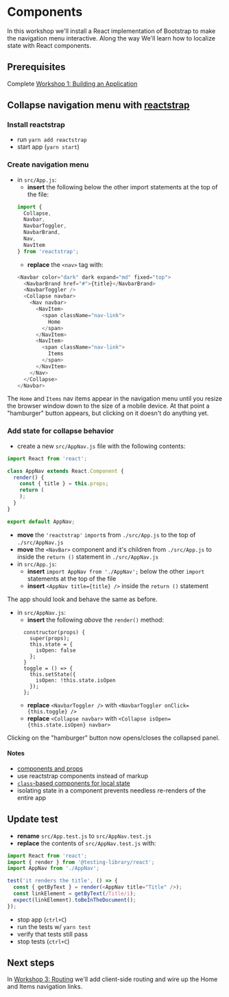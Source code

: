 # Components

In this workshop we'll install a React implementation of Bootstrap to make the navigation menu interactive. Along the way We'll learn how to localize state with React components.

## Prerequisites

Complete [Workshop 1: Building an Application](./1-building-an-app.md)

## Collapse navigation menu with [reactstrap](https://reactstrap.github.io/)

### Install reactstrap

- run `yarn add reactstrap`
- start app (`yarn start`)

### Create navigation menu

- in `src/App.js`:
  - **insert** the following below the other import statements at the top of the file:
  ```js
  import {
    Collapse,
    Navbar,
    NavbarToggler,
    NavbarBrand,
    Nav,
    NavItem
  } from 'reactstrap';
  ```
  - **replace** the `<nav>` tag with:
  ```js
  <Navbar color="dark" dark expand="md" fixed="top">
    <NavbarBrand href="#">{title}</NavbarBrand>
    <NavbarToggler />
    <Collapse navbar>
      <Nav navbar>
        <NavItem>
          <span className="nav-link">
            Home
          </span>
        </NavItem>
        <NavItem>
          <span className="nav-link">
            Items
          </span>
        </NavItem>
      </Nav>
    </Collapse>
  </Navbar>
  ```

The `Home` and `Items` nav items appear in the navigation menu until you resize the browser window down to the size of a mobile device. At that point a "hamburger" button appears, but clicking on it doesn't do anything yet.

### Add state for collapse behavior

- create a new `src/AppNav.js` file with the following contents:

```jsx
import React from 'react';

class AppNav extends React.Component {
  render() {
    const { title } = this.props;
    return (
    );
  }
}

export default AppNav;
```

- **move** the `'reactstrap'` `import`s from `./src/App.js` to the top of `./src/AppNav.js`
- **move** the `<NavBar>` component and it's children from `./src/App.js` to inside the `return ()` statement in  `./src/AppNav.js`
- in `src/App.js`:
  - **insert** `import AppNav from './AppNav';` below the other `import` statements at the top of the file
  - **insert** `<AppNav title={title} />` inside the `return ()` statement

The app should look and behave the same as before.

- in `src/AppNav.js`:
  - **insert** the following _above_ the `render()` method:
  ```
    constructor(props) {
      super(props);
      this.state = {
        isOpen: false
      };
    }
    toggle = () => {
      this.setState({
        isOpen: !this.state.isOpen
      });
    };
  ```
  - **replace** `<NavbarToggler />` with `<NavbarToggler onClick={this.toggle} />`
  - **replace** `<Collapse navbar>` with `<Collapse isOpen={this.state.isOpen} navbar>`

Clicking on the "hamburger" button now opens/closes the collapsed panel.

#### Notes
- [components and props](https://reactjs.org/docs/components-and-props.html)
- use reactstrap components instead of markup
- [`class`-based components for local state](https://reactjs.org/docs/state-and-lifecycle.html#adding-local-state-to-a-class)
- isolating state in a component prevents needless re-renders of the entire app

## Update test

- **rename** `src/App.test.js` to `src/AppNav.test.js`
- **replace** the contents of `src/AppNav.test.js` with:

```js
import React from 'react';
import { render } from '@testing-library/react';
import AppNav from './AppNav';

test('it renders the title', () => {
  const { getByText } = render(<AppNav title="Title" />);
  const linkElement = getByText(/Title/i);
  expect(linkElement).toBeInTheDocument();
});
```

- stop app (`ctrl+C`)
- run the tests w/ `yarn test`
- verify that tests still pass
- stop tests (`ctrl+C`)

## Next steps

In [Workshop 3: Routing](./3-routing.md) we'll add client-side routing and wire up the Home and Items navigation links.
